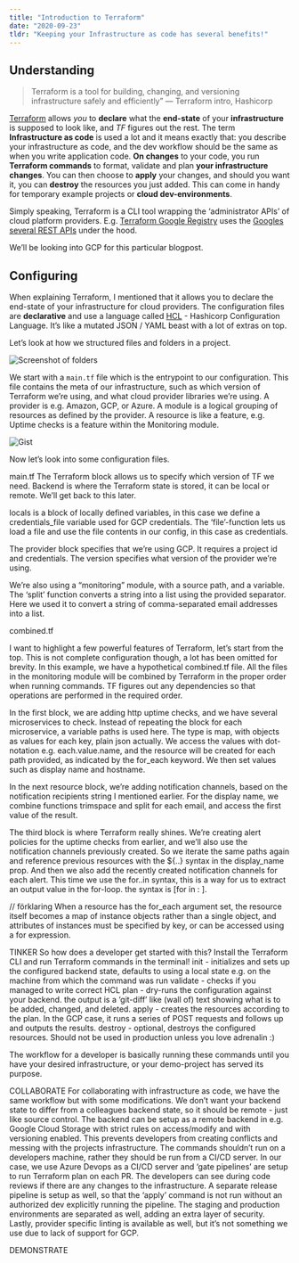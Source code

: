 ```yaml
---
title: "Introduction to Terraform"
date: "2020-09-23"
tldr: "Keeping your Infrastructure as code has several benefits!"
---
```


## Understanding

> Terraform is a tool for building, changing, and versioning infrastructure safely and efficiently”
> — Terraform intro, Hashicorp

[Terraform](https://www.terraform.io/) allows _you_ to **declare** what the **end-state** of your **infrastructure** is supposed to look like, and _TF_ figures out the rest. The term **Infrastructure as code** is used a lot and it means exactly that: you describe your infrastructure as code, and the dev workflow should be the same as when you write application code. **On changes** to your code, you run **Terraform commands** to format, validate and plan **your infrastructure changes**. You can then choose to **apply** your changes, and should you want it, you can **destroy** the resources you just added. This can come in handy for temporary example projects or **cloud dev-environments**.

Simply speaking, Terraform is a CLI tool wrapping the ‘administrator APIs’ of cloud platform providers. E.g. [Terraform Google Registry](https://registry.terraform.io/providers/hashicorp/google/latest/docs) uses the [Googles several REST APIs](https://cloud.google.com/run/docs/reference/rest) under the hood.

We’ll be looking into GCP for this particular blogpost.

## Configuring

When explaining Terraform, I mentioned that it allows you to declare the end-state of your infrastructure for cloud providers. The configuration files are **declarative** and use a language called [HCL](https://github.com/hashicorp/hcl) - Hashicorp Configuration Language. It’s like a mutated JSON / YAML beast with a lot of extras on top.

Let’s look at how we structured files and folders in a project.

![Screenshot of folders](/images/terraform-folders.png)

We start with a `main.tf` file which is the entrypoint to our configuration. This file contains the meta of our infrastructure, such as which version of Terraform we’re using, and what cloud provider libraries we’re using. A provider is e.g. Amazon, GCP, or Azure. A module is a logical grouping of resources as defined by the provider. A resource is like a feature, e.g. Uptime checks is a feature within the Monitoring module.

![Gist](https://gist.github.com/MTjody/4b3c67eb16425b6eb36d17b4ae91850d)

Now let’s look into some configuration files.

main.tf
The Terraform block allows us to specify which version of TF we need. Backend is where the Terraform state is stored, it can be local or remote. We’ll get back to this later.

locals is a block of locally defined variables, in this case we define a credentials_file variable used for GCP credentials. The ‘file’-function lets us load a file and use the file contents in our config, in this case as credentials.

The provider block specifies that we’re using GCP. It requires a project id and credentials. The version specifies what version of the provider we’re using.

We’re also using a “monitoring” module, with a source path, and a variable. The ‘split’ function converts a string into a list using the provided separator. Here we used it to convert a string of comma-separated email addresses into a list.

combined.tf

I want to highlight a few powerful features of Terraform, let’s start from the top. This is not complete configuration though, a lot has been omitted for brevity. In this example, we have a hypothetical combined.tf file. All the files in the monitoring module will be combined by Terraform in the proper order when running commands. TF figures out any dependencies so that operations are performed in the required order.

In the first block, we are adding http uptime checks, and we have several microservices to check. Instead of repeating the block for each microservice, a variable paths is used here. The type is map, with objects as values for each key, plain json actually. We access the values with dot-notation e.g. each.value.name, and the resource will be created for each path provided, as indicated by the for_each keyword. We then set values such as display name and hostname.

In the next resource block, we’re adding notification channels, based on the notification recipients string I mentioned earlier. For the display name, we combine functions trimspace and split for each email, and access the first value of the result.

The third block is where Terraform really shines. We’re creating alert policies for the uptime checks from earlier, and we’ll also use the notification channels previously created. So we iterate the same paths again and reference previous resources with the ${..} syntax in the display_name prop. And then we also add the recently created notification channels for each alert. This time we use the for..in syntax, this is a way for us to extract an output value in the for-loop. the syntax is [for <ITEM> in <LIST> : <OUTPUT>].

// förklaring
When a resource has the for_each argument set, the resource itself becomes a map of instance objects rather than a single object, and attributes of instances must be specified by key, or can be accessed using a for expression.

TINKER
So how does a developer get started with this? Install the Terraform CLI and run Terraform commands in the terminal!
init - initializes and sets up the configured backend state, defaults to using a local state e.g. on the machine from which the command was run
validate - checks if you managed to write correct HCL
plan - dry-runs the configuration against your backend. the output is a ‘git-diff’ like (wall of) text showing what is to be added, changed, and deleted.
apply - creates the resources according to the plan. In the GCP case, it runs a series of POST requests and follows up and outputs the results.
destroy - optional, destroys the configured resources. Should not be used in production unless you love adrenalin :)

The workflow for a developer is basically running these commands until you have your desired infrastructure, or your demo-project has served its purpose.

COLLABORATE
For collaborating with infrastructure as code, we have the same workflow but with some modifications.
We don’t want your backend state to differ from a colleagues backend state, so it should be remote - just like source control. The backend can be setup as a remote backend in e.g. Google Cloud Storage with strict rules on access/modify and with versioning enabled. This prevents developers from creating conflicts and messing with the projects infrastructure.
The commands shouldn’t run on a developers machine, rather they should be run from a CI/CD server. In our case, we use Azure Devops as a CI/CD server and ‘gate pipelines’ are setup to run Terraform plan on each PR. The developers can see during code reviews if there are any changes to the infrastructure. A separate release pipeline is setup as well, so that the ‘apply’ command is not run without an authorized dev explicitly running the pipeline. The staging and production environments are separated as well, adding an extra layer of security.
Lastly, provider specific linting is available as well, but it’s not something we use due to lack of support for GCP.

DEMONSTRATE
